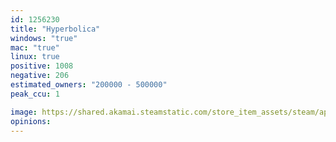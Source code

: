 ```yaml
---
id: 1256230
title: "Hyperbolica"
windows: "true"
mac: "true"
linux: true
positive: 1008
negative: 206
estimated_owners: "200000 - 500000"
peak_ccu: 1

image: https://shared.akamai.steamstatic.com/store_item_assets/steam/apps/1256230/header.jpg?t=1709755107
opinions:
---
```

